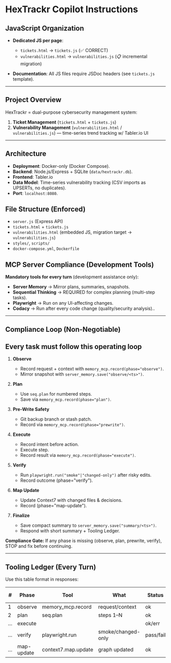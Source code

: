 # HexTrackr Copilot Instructions

## JavaScript Organization

- **Dedicated JS per page**:
  - `tickets.html` → `tickets.js` (✅ CORRECT)
  - `vulnerabilities.html` → `vulnerabilities.js` (📋 incremental migration)
  
- **Documentation**: All JS files require JSDoc headers (see `tickets.js` template).

---

## Project Overview

HexTrackr = dual-purpose cybersecurity management system:

1. **Ticket Management** (`tickets.html` + `tickets.js`)
2. **Vulnerability Management** (`vulnerabilities.html` / `vulnerabilities.js`) — time-series trend tracking w/ Tabler.io UI

---

## Architecture

- **Deployment**: Docker-only (Docker Compose).
- **Backend**: Node.js/Express + SQLite (`data/hextrackr.db`).
- **Frontend**: Tabler.io 
- **Data Model**: Time-series vulnerability tracking (CSV imports as UPSERTs, no duplicates).
- **Port**: `localhost:8080`.

## File Structure (Enforced)

- `server.js` (Express API)
- `tickets.html` + `tickets.js` 
- `vulnerabilities.html` (embedded JS, migration target → `vulnerabilities.js`)
- `styles/`, `scripts/`
- `docker-compose.yml`, `Dockerfile`

## MCP Server Compliance (Development Tools)

**Mandatory tools for every turn** (development assistance only):
- **Server Memory** → Mirror plans, summaries, snapshots.
- **Sequential Thinking** → REQUIRED for complex planning (multi-step tasks).
- **Playwright** → Run on any UI-affecting changes.
- **Codacy** → Run after every code change (quality/security analysis)..

---

## Compliance Loop (Non-Negotiable)

## Every task must follow this operating loop

1. **Observe**
   - Record request + context with `memory_mcp.record(phase="observe")`.
   - Mirror snapshot with `server_memory.save("observe/<ts>")`.

1. **Plan**
   - Use `seq.plan` for numbered steps.
   - Save via `memory_mcp.record(phase="plan")`.

1. **Pre-Write Safety**
   - Git backup branch or stash patch.
   - Record via `memory_mcp.record(phase="prewrite")`.

1. **Execute**
   - Record intent before action.
   - Execute step.
   - Record result via `memory_mcp.record(phase="execute")`.

1. **Verify**
   - Run `playwright.run("smoke"|"changed-only")` after risky edits.
   - Record outcome (phase="verify").

1. **Map Update**
   - Update Context7 with changed files & decisions.
   - Record (phase="map-update").

1. **Finalize**
   - Save compact summary to `server_memory.save("summary/<ts>")`.
   - Respond with short summary + Tooling Ledger.

**Compliance Gate:** If any phase is missing (observe, plan, prewrite, verify), STOP and fix before continuing.

---

## Tooling Ledger (Every Turn)

Use this table format in responses:

| # | Phase | Tool | What | Status | Memory ID/Note |
|---|-------|------|------|--------|----------------|
| 1 | observe | memory_mcp.record | request/context | ok | mem:… |
| 2 | plan | seq.plan | steps 1–N | ok | mem:… |
| … | execute | <tool> | <action> | ok/err | mem:… |
| … | verify | playwright.run | smoke/changed-only | pass/fail | report:… |
| … | map-update | context7.map.update | graph updated | ok | mem:… |
